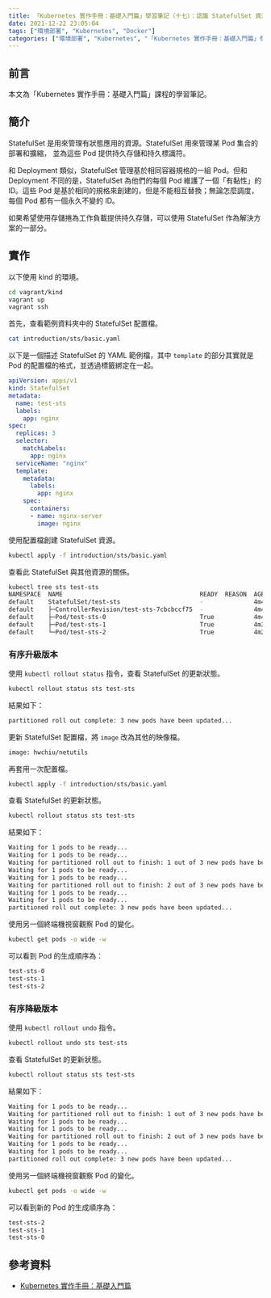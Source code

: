```yaml
---
title: 「Kubernetes 實作手冊：基礎入門篇」學習筆記（十七）：認識 StatefulSet 資源
date: 2021-12-22 23:05:04
tags: ["環境部署", "Kubernetes", "Docker"]
categories: ["環境部署", "Kubernetes", "「Kubernetes 實作手冊：基礎入門篇」學習筆記"]
---
```


## 前言

本文為「Kubernetes 實作手冊：基礎入門篇」課程的學習筆記。

## 簡介

StatefulSet 是用來管理有狀態應用的資源。StatefulSet 用來管理某 Pod 集合的部署和擴縮， 並為這些 Pod 提供持久存儲和持久標識符。

和 Deployment 類似，StatefulSet 管理基於相同容器規格的一組 Pod。但和 Deployment 不同的是，StatefulSet 為他們的每個 Pod 維護了一個「有黏性」的 ID。這些 Pod 是基於相同的規格來創建的，但是不能相互替換；無論怎麼調度，每個 Pod 都有一個永久不變的 ID。

如果希望使用存儲捲為工作負載提供持久存儲，可以使用 StatefulSet 作為解決方案的一部分。

## 實作

以下使用 kind 的環境。

```BASH
cd vagrant/kind
vagrant up
vagrant ssh
```

首先，查看範例資料夾中的 StatefulSet 配置檔。

```BASH
cat introduction/sts/basic.yaml
```

以下是一個描述 StatefulSet 的 YAML 範例檔，其中 `template` 的部分其實就是 Pod 的配置檔的格式，並透過標籤綁定在一起。

```YAML
apiVersion: apps/v1
kind: StatefulSet
metadata:
  name: test-sts
  labels:
    app: nginx
spec:
  replicas: 3
  selector:
    matchLabels:
      app: nginx
  serviceName: "nginx"
  template:
    metadata:
      labels:
        app: nginx
    spec:
      containers:
      - name: nginx-server
        image: nginx
```

使用配置檔創建 StatefulSet 資源。

```BASH
kubectl apply -f introduction/sts/basic.yaml
```

查看此 StatefulSet 與其他資源的關係。

```BASH
kubectl tree sts test-sts
NAMESPACE  NAME                                      READY  REASON  AGE
default    StatefulSet/test-sts                      -              4m40s
default    ├─ControllerRevision/test-sts-7cbcbccf75  -              4m40s
default    ├─Pod/test-sts-0                          True           4m40s
default    ├─Pod/test-sts-1                          True           4m35s
default    └─Pod/test-sts-2                          True           4m29s
```

### 有序升級版本

使用 `kubectl rollout status` 指令，查看 StatefulSet 的更新狀態。

```BASH
kubectl rollout status sts test-sts
```

結果如下：

```BASH
partitioned roll out complete: 3 new pods have been updated...
```

更新 StatefulSet 配置檔，將 `image` 改為其他的映像檔。

```BASH
image: hwchiu/netutils
```

再套用一次配置檔。

```BASH
kubectl apply -f introduction/sts/basic.yaml
```

查看 StatefulSet 的更新狀態。

```BASH
kubectl rollout status sts test-sts
```

結果如下：

```BASH
Waiting for 1 pods to be ready...
Waiting for 1 pods to be ready...
Waiting for partitioned roll out to finish: 1 out of 3 new pods have been updated...
Waiting for 1 pods to be ready...
Waiting for 1 pods to be ready...
Waiting for partitioned roll out to finish: 2 out of 3 new pods have been updated...
Waiting for 1 pods to be ready...
Waiting for 1 pods to be ready...
partitioned roll out complete: 3 new pods have been updated...
```

使用另一個終端機視窗觀察 Pod 的變化。

```BASH
kubectl get pods -o wide -w
```

可以看到 Pod 的生成順序為：

```BASH
test-sts-0
test-sts-1
test-sts-2
```

### 有序降級版本

使用 `kubectl rollout undo` 指令。

```BASH
kubectl rollout undo sts test-sts
```

查看 StatefulSet 的更新狀態。

```BASH
kubectl rollout status sts test-sts
```

結果如下：

```BASH
Waiting for 1 pods to be ready...
Waiting for partitioned roll out to finish: 1 out of 3 new pods have been updated...
Waiting for 1 pods to be ready...
Waiting for 1 pods to be ready...
Waiting for partitioned roll out to finish: 2 out of 3 new pods have been updated...
Waiting for 1 pods to be ready...
Waiting for 1 pods to be ready...
partitioned roll out complete: 3 new pods have been updated...
```

使用另一個終端機視窗觀察 Pod 的變化。

```BASH
kubectl get pods -o wide -w
```

可以看到新的 Pod 的生成順序為：

```BASH
test-sts-2
test-sts-1
test-sts-0
```

## 參考資料

- [Kubernetes 實作手冊：基礎入門篇](https://hiskio.com/courses/349/about)
